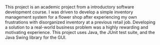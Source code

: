 This project is an academic project from a introductory software development course. I was driven to develop a simple inventory management system for a flower shop after experiencing my own frustrations with disorganized inventory at a previous retail job.
Developing a solution to a real-world business problem was a highly rewarding and motivating experience. This project uses Java, the JUnit test suite, and the Java Swing library for the GUI. 
